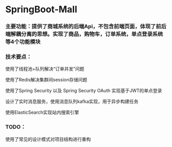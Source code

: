 # SpringBoot-Mall


### 主要功能：提供了商城系统的后端Api，不包含前端页面，体现了前后端解耦分离的思想。实现了商品，购物车，订单系统，单点登录系统等4个功能模块
### 技术要点：
使用了线程池+队列解决“订单并发”问题

使用了Redis解决集群间session存储问题

使用了Spring Security 以及 Spring Security OAuth 实现基于JWT的单点登录

设计了实时消息服务，使用消息队列kafka实现，用于异步构建任务

使用ElasticSearch实现站内搜索引擎

### TODO：
使用了常见的设计模式对项目结构进行重构
